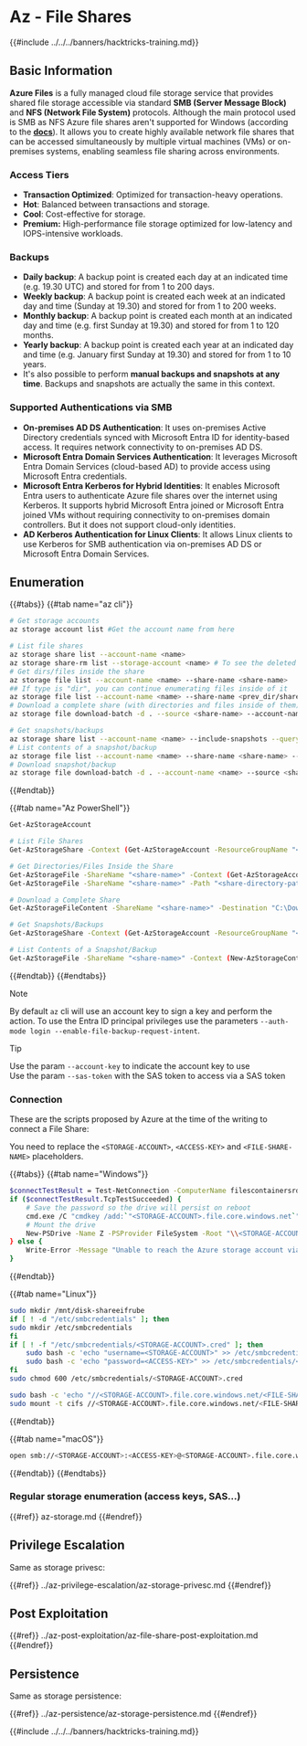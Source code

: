 # Az - File Shares

{{#include ../../../banners/hacktricks-training.md}}

## Basic Information

**Azure Files** is a fully managed cloud file storage service that provides shared file storage accessible via standard **SMB (Server Message Block)** and **NFS (Network File System)** protocols. Although the main protocol used is SMB as NFS Azure file shares aren't supported for Windows (according to the [**docs**](https://learn.microsoft.com/en-us/azure/storage/files/files-nfs-protocol)). It allows you to create highly available network file shares that can be accessed simultaneously by multiple virtual machines (VMs) or on-premises systems, enabling seamless file sharing across environments.

### Access Tiers

- **Transaction Optimized**: Optimized for transaction-heavy operations.
- **Hot**: Balanced between transactions and storage.
- **Cool**: Cost-effective for storage.
- **Premium:** High-performance file storage optimized for low-latency and IOPS-intensive workloads.

### Backups

- **Daily backup**: A backup point is created each day at an indicated time (e.g. 19.30 UTC) and stored for from 1 to 200 days.
- **Weekly backup**: A backup point is created each week at an indicated day and time (Sunday at 19.30) and stored for from 1 to 200 weeks.
- **Monthly backup**: A backup point is created each month at an indicated day and time (e.g. first Sunday at 19.30) and stored for from 1 to 120 months.
- **Yearly backup**: A backup point is created each year at an indicated day and time (e.g. January first Sunday at 19.30) and stored for from 1 to 10 years.
- It's also possible to perform **manual backups and snapshots at any time**. Backups and snapshots are actually the same in this context.

### Supported Authentications via SMB

- **On-premises AD DS Authentication**: It uses on-premises Active Directory credentials synced with Microsoft Entra ID for identity-based access. It requires network connectivity to on-premises AD DS.
- **Microsoft Entra Domain Services Authentication**: It leverages Microsoft Entra Domain Services (cloud-based AD) to provide access using Microsoft Entra credentials.
- **Microsoft Entra Kerberos for Hybrid Identities**: It enables Microsoft Entra users to authenticate Azure file shares over the internet using Kerberos. It supports hybrid Microsoft Entra joined or Microsoft Entra joined VMs without requiring connectivity to on-premises domain controllers. But it does not support cloud-only identities.
- **AD Kerberos Authentication for Linux Clients**: It allows Linux clients to use Kerberos for SMB authentication via on-premises AD DS or Microsoft Entra Domain Services.

## Enumeration

{{#tabs}}
{{#tab name="az cli"}}

```bash
# Get storage accounts
az storage account list #Get the account name from here

# List file shares
az storage share list --account-name <name>
az storage share-rm list --storage-account <name> # To see the deleted ones too --include-deleted
# Get dirs/files inside the share
az storage file list --account-name <name> --share-name <share-name>
## If type is "dir", you can continue enumerating files inside of it
az storage file list --account-name <name> --share-name <prev_dir/share-name>
# Download a complete share (with directories and files inside of them)
az storage file download-batch -d . --source <share-name> --account-name <name>

# Get snapshots/backups
az storage share list --account-name <name> --include-snapshots --query "[?snapshot != null]"
# List contents of a snapshot/backup
az storage file list --account-name <name> --share-name <share-name> --snapshot <snapshot-version> #e.g. "2024-11-25T11:26:59.0000000Z"
# Download snapshot/backup
az storage file download-batch -d . --account-name <name> --source <share-name> --snapshot <snapshot-version>
```

{{#endtab}}

{{#tab name="Az PowerShell"}}

```bash
Get-AzStorageAccount

# List File Shares
Get-AzStorageShare -Context (Get-AzStorageAccount -ResourceGroupName "<resource-group-name>" -Name "<storage-account-name>").Context

# Get Directories/Files Inside the Share
Get-AzStorageFile -ShareName "<share-name>" -Context (Get-AzStorageAccount -ResourceGroupName "<resource-group-name>" -Name "<storage-account-name>").Context
Get-AzStorageFile -ShareName "<share-name>" -Path "<share-directory-path>" -Context (Get-AzStorageAccount -ResourceGroupName "<resource-group-name>" -Name "<storage-account-name>").Context

# Download a Complete Share
Get-AzStorageFileContent -ShareName "<share-name>" -Destination "C:\Download" -Path "<share-directory-path>" -Context (Get-AzStorageAccount -ResourceGroupName "<resource-group-name>" -Name "<storage-account-name>").Context

# Get Snapshots/Backups
Get-AzStorageShare -Context (Get-AzStorageAccount -ResourceGroupName "<resource-group-name>" -Name "<storage-account-name>").Context | Where-Object { $_.SnapshotTime -ne $null }

# List Contents of a Snapshot/Backup
Get-AzStorageFile -ShareName "<share-name>" -Context (New-AzStorageContext -StorageAccountName "<storage-account-name>" -StorageAccountKey (Get-AzStorageAccountKey -ResourceGroupName "<resource-group-name>" -Name "<storage-account-name>" | Select-Object -ExpandProperty Value) -SnapshotTime "<snapshot-version>")

```

{{#endtab}}
{{#endtabs}}

> [!NOTE]
> By default `az` cli will use an account key to sign a key and perform the action. To use the Entra ID principal privileges use the parameters `--auth-mode login --enable-file-backup-request-intent`.

> [!TIP]
> Use the param `--account-key` to indicate the account key to use\
> Use the param `--sas-token` with the SAS token to access via a SAS token

### Connection

These are the scripts proposed by Azure at the time of the writing to connect a File Share:

You need to replace the `<STORAGE-ACCOUNT>`, `<ACCESS-KEY>` and `<FILE-SHARE-NAME>` placeholders.

{{#tabs}}
{{#tab name="Windows"}}

```bash
$connectTestResult = Test-NetConnection -ComputerName filescontainersrdtfgvhb.file.core.windows.net -Port 445
if ($connectTestResult.TcpTestSucceeded) {
    # Save the password so the drive will persist on reboot
    cmd.exe /C "cmdkey /add:`"<STORAGE-ACCOUNT>.file.core.windows.net`" /user:`"localhost\<STORAGE-ACCOUNT>`" /pass:`"<ACCESS-KEY>`""
    # Mount the drive
    New-PSDrive -Name Z -PSProvider FileSystem -Root "\\<STORAGE-ACCOUNT>.file.core.windows.net\<FILE-SHARE-NAME>" -Persist
} else {
    Write-Error -Message "Unable to reach the Azure storage account via port 445. Check to make sure your organization or ISP is not blocking port 445, or use Azure P2S VPN, Azure S2S VPN, or Express Route to tunnel SMB traffic over a different port."
}
```

{{#endtab}}

{{#tab name="Linux"}}

```bash
sudo mkdir /mnt/disk-shareeifrube
if [ ! -d "/etc/smbcredentials" ]; then
sudo mkdir /etc/smbcredentials
fi
if [ ! -f "/etc/smbcredentials/<STORAGE-ACCOUNT>.cred" ]; then
    sudo bash -c 'echo "username=<STORAGE-ACCOUNT>" >> /etc/smbcredentials/<STORAGE-ACCOUNT>.cred'
    sudo bash -c 'echo "password=<ACCESS-KEY>" >> /etc/smbcredentials/<STORAGE-ACCOUNT>.cred'
fi
sudo chmod 600 /etc/smbcredentials/<STORAGE-ACCOUNT>.cred

sudo bash -c 'echo "//<STORAGE-ACCOUNT>.file.core.windows.net/<FILE-SHARE-NAME> /mnt/<FILE-SHARE-NAME> cifs nofail,credentials=/etc/smbcredentials/<STORAGE-ACCOUNT>.cred,dir_mode=0777,file_mode=0777,serverino,nosharesock,actimeo=30" >> /etc/fstab'
sudo mount -t cifs //<STORAGE-ACCOUNT>.file.core.windows.net/<FILE-SHARE-NAME> /mnt/<FILE-SHARE-NAME> -o credentials=/etc/smbcredentials/<STORAGE-ACCOUNT>.cred,dir_mode=0777,file_mode=0777,serverino,nosharesock,actimeo=30
```

{{#endtab}}

{{#tab name="macOS"}}

```bash
open smb://<STORAGE-ACCOUNT>:<ACCESS-KEY>@<STORAGE-ACCOUNT>.file.core.windows.net/<FILE-SHARE-NAME>
```

{{#endtab}}
{{#endtabs}}

### Regular storage enumeration (access keys, SAS...)

{{#ref}}
az-storage.md
{{#endref}}

## Privilege Escalation

Same as storage privesc:

{{#ref}}
../az-privilege-escalation/az-storage-privesc.md
{{#endref}}

## Post Exploitation

{{#ref}}
../az-post-exploitation/az-file-share-post-exploitation.md
{{#endref}}

## Persistence

Same as storage persistence:

{{#ref}}
../az-persistence/az-storage-persistence.md
{{#endref}}

{{#include ../../../banners/hacktricks-training.md}}



